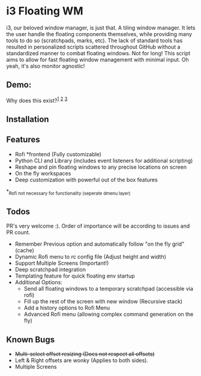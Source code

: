# i3 Floating WM

i3, our beloved window manager, is just that. A tiling window manager. It lets the user handle the floating components themselves, while providing many tools to do so (scratchpads, marks, etc). The lack of standard tools has resulted in personalized scripts scattered throughout GitHub without a standardized manner to combat floating windows. Not for long! This script aims to allow for fast floating window management with minimal input. Oh yeah, it's also monitor agnostic!

## Demo:

Why does this exist?<sup>[1](https://github.com/i3/i3/issues/1949#issuecomment-142231260)</sup> <sup>[2](https://www.reddit.com/r/i3wm/comments/97hc7u/how_to_move_window_relative_to_display/e4955ff/)</sup> <sup>[3](https://gist.github.com/bhepple/5c43e83e945a42297ba6433ee8ba88ce) </sup>

## Installation

## Features

- Rofi \*frontend (Fully customizable)
- Python CLI and Library (includes event listeners for additional scripting)
- Reshape and pin floating windows to any precise locations on screen
- On the fly workspaces
- Deep customization with powerful out of the box features

\*<sub>Rofi not necessary for functionality (seperate dmenu layer)</sub>

## Todos

PR's very welcome :). Order of importance will be according to issues and PR count.

- Remember Previous option and automatically follow "on the fly grid" (cache)
- Dynamic Rofi menu to rc config file (Adjust height and width)
- Support Multiple Screens (Important!)
- Deep scratchpad integration
- Templating feature for quick floating env startup
- Additional Options:
  - Send all floating windows to a temporary scratchpad (accessible via rofi)
  - Fill up the rest of the screen with new window (Recursive stack)
  - Add a history options to Rofi Menu
  - Advanced Rofi menu (allowing complex command generation on the fly)

## Known Bugs

- ~~Multi-select offset resizing (Does not respect all offsets)~~
- Left & Right offsets are wonky (Applies to both sides).
- Multiple Screens
